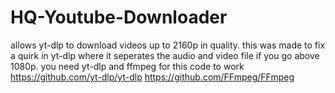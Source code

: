 # HQ-Youtube-Downloader
allows yt-dlp to download videos up to 2160p in quality. this was made to fix a quirk in yt-dlp where it seperates the audio and video file if you go above 1080p. you need yt-dlp and ffmpeg for this code to work
https://github.com/yt-dlp/yt-dlp
https://github.com/FFmpeg/FFmpeg
